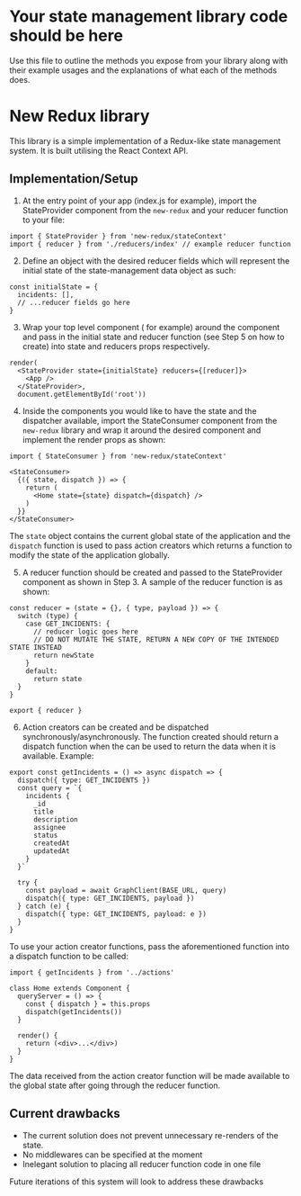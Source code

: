 # Your state management library code should be here

Use this file to outline the methods you expose from your library along with their example usages and the explanations of what each of the methods does.

# New Redux library

This library is a simple implementation of a Redux-like state management system. It is built utilising the React Context API.

## Implementation/Setup

1. At the entry point of your app (index.js for example), import the StateProvider component from the `new-redux` and your reducer function to your file:

```
import { StateProvider } from 'new-redux/stateContext'
import { reducer } from './reducers/index' // example reducer function
```

2. Define an object with the desired reducer fields which will represent the initial state of the state-management data object as such:

```
const initialState = {
  incidents: [],
  // ...reducer fields go here
}
```

3. Wrap your top level component (<App /> for example) around the <StateProvider /> component and pass in the initial state and reducer function (see Step 5 on how to create) into state and reducers props respectively.

```
render(
  <StateProvider state={initialState} reducers={[reducer]}>
    <App />
  </StateProvider>,
  document.getElementById('root'))
```

4. Inside the components you would like to have the state and the dispatcher available, import the StateConsumer component from the `new-redux` library and wrap it around the desired component and implement the render props as shown:

```
import { StateConsumer } from 'new-redux/stateContext'

<StateConsumer>
  {({ state, dispatch }) => {
    return (
      <Home state={state} dispatch={dispatch} />
    )
  }}
</StateConsumer>
```

The `state` object contains the current global state of the application and the `dispatch` function is used to pass action creators which returns a function to modify the state of the application globally.

5. A reducer function should be created and passed to the StateProvider component as shown in Step 3. A sample of the reducer function is as shown:

```
const reducer = (state = {}, { type, payload }) => {
  switch (type) {
    case GET_INCIDENTS: {
      // reducer logic goes here
      // DO NOT MUTATE THE STATE, RETURN A NEW COPY OF THE INTENDED STATE INSTEAD
      return newState
    }
    default:
      return state
  }
}

export { reducer }
```

6. Action creators can be created and be dispatched synchronously/asynchronously. The function created should return a dispatch function when the can be used to return the data when it is available. Example:

```
export const getIncidents = () => async dispatch => {
  dispatch({ type: GET_INCIDENTS })
  const query = `{
    incidents {
      _id
      title
      description
      assignee
      status
      createdAt
      updatedAt
    }
  }`

  try {
    const payload = await GraphClient(BASE_URL, query)
    dispatch({ type: GET_INCIDENTS, payload })
  } catch (e) {
    dispatch({ type: GET_INCIDENTS, payload: e })
  }
}
```

To use your action creator functions, pass the aforementioned function into a dispatch function to be called:

```
import { getIncidents } from '../actions'

class Home extends Component {
  queryServer = () => {
    const { dispatch } = this.props
    dispatch(getIncidents())
  }

  render() {
    return (<div>...</div>)
  }
}
```

The data received from the action creator function will be made available to the global state after going through the reducer function.

## Current drawbacks
- The current solution does not prevent unnecessary re-renders of the state.
- No middlewares can be specified at the moment
- Inelegant solution to placing all reducer function code in one file

Future iterations of this system will look to address these drawbacks
